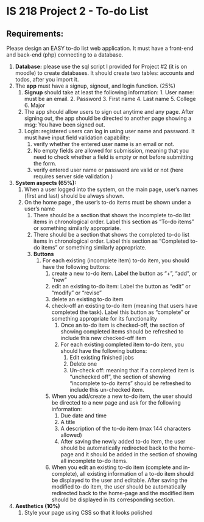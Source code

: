 # IS 218 Project 2 - To-do List

Requirements:
--------------
Please design an EASY to-do list web application. It must have a front-end and back-end (php)
connecting to a database.

1. **Database:** please use the sql script I provided for Project #2 (it is on moodle) to create databases. It should create two tables: accounts and todos, after you import it.
2. The **app** must have a signup, signout, and login function. (25%)
	1. **Signup** should take at least the following information:
	        1. User name: must be an email.
        	2. Password
        	3. First name
        	4. Last name
            5. College
            6. Major
	2. The app should allow users to sign out anytime and any page. After signing out, the app should be directed to another page showing a msg: You have been signed out.
	3. Login: registered users can log in using user name and password. It must have input field validation capability:
	    1. verify whether the entered user name is an email or not.
		2. No empty fields are allowed for submission, meaning that you need to check whether a field is empty or not before submitting the form.
		3. verify entered user name or password are valid or not (here requires server side validation.)
3. **System aspects (65%):**
	1. When a user logged into the system, on the main page, user’s names (first and last) should be always shown.
	2. On the home page , the user’s to-do items must be shown under a user’s name
        1. There should be a section that shows the incomplete to-do list items in chronological order. Label this section as “To-do items” or something similarly appropriate.
		2. There should be a section that shows the completed to-do list items in chronological order. Label this section as “Completed to-do items” or something similarly appropriate.
		3. **Buttons**
			1. For each existing (incomplete item) to-do item, you should have the following buttons:
				1. create a new to-do item. Label the button as “+”, “add”, or ”new”
				2. edit an existing to-do item: Label the button as “edit” or “modify” or “revise”
				3. delete an existing to-do item
				4. check-off an existing to-do item (meaning that users have completed the task). Label this button as “complete” or something appropriate for its functionality
					1. Once an to-do item is checked-off, the section of showing completed items should be refreshed to include this new checked-off item
			        2. For each existing completed item to-do item, you should have the following buttons:
				        1. Edit existing finished jobs
				        2. Delete one
				        3. Un-check off: meaning that if a completed item is “unchecked off”, the section of showing “incomplete to-do items” should be refreshed to include this un-checked item.
			    3. When you add/create a new to-do item, the user should be directed to a new page and ask for the following information:
			        1. Due date and time
				    2. A title
				    3. A description of the to-do item (max 144 characters allowed)
				    4. After saving the newly added to-do item, the user should be automatically redirected back to the home-page and it should be added in the section of showing all incomplete to-do items.
			    4. When you edit an existing to-do item (complete and in-complete), all existing information of a to-do item should be displayed to the user and editable. After saving the modified to-do item, the user should be automatically redirected back to the home-page and the modified item should be displayed in its corresponding section.
4. **Aesthetics (10%)**
	1. Style your page using CSS so that it looks polished